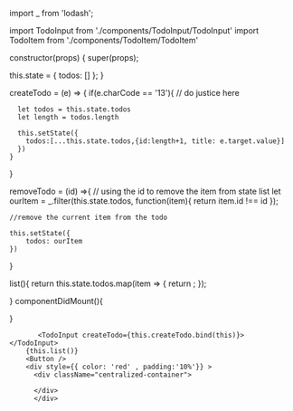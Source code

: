 import \_ from 'lodash';

import TodoInput from './components/TodoInput/TodoInput'
import TodoItem from './components/TodoItem/TodoItem'

constructor(props) {
super(props);

this.state = {
todos: []
};
}

createTodo = (e) => {
if(e.charCode == '13'){
// do justice here

      let todos = this.state.todos
      let length = todos.length

      this.setState({
        todos:[...this.state.todos,{id:length+1, title: e.target.value}]
      })
    }

}

removeTodo = (id) =>{
// using the id to remove the item from state list
let ourItem = \_.filter(this.state.todos, function(item){
return item.id !== id
});

    //remove the current item from the todo

    this.setState({
        todos: ourItem
    })

}

list(){
return this.state.todos.map(item => {
return <TodoItem title={item.title} key={item.id} id={item.id} remove={this.removeTodo.bind(this)} />;
});

}
componentDidMount(){

}

           <TodoInput createTodo={this.createTodo.bind(this)}> </TodoInput>
        {this.list()}
        <Button />
        <div style={{ color: 'red' , padding:'10%'}} >
          <div className="centralized-container">

          </div>
          </div>
